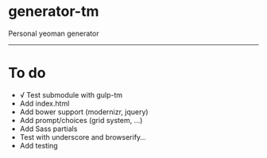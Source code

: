 # generator-tm
Personal yeoman generator

-----

# To do

+ √ Test submodule with gulp-tm
+ Add index.html
+ Add bower support (modernizr, jquery)
+ Add prompt/choices (grid system, …)
+ Add Sass partials
+ Test with underscore and browserify…
+ Add testing
